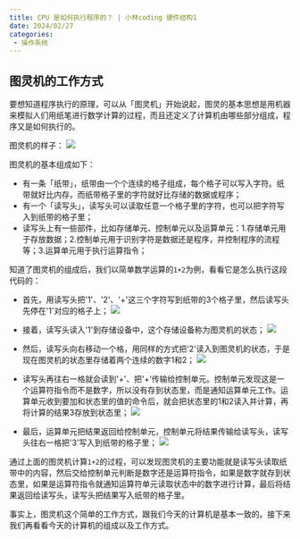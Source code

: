 ```yaml
---
title: CPU 是如何执行程序的？ | 小林coding 硬件结构1
date: 2024/02/27
categories:
 - 操作系统
---
```

## 图灵机的工作方式
要想知道程序执行的原理，可以从「图灵机」开始说起，图灵的基本思想是用机器来模拟人们用纸笔进行数学计算的过程，而且还定义了计算机由哪些部分组成，程序又是如何执行的。

图灵机的样子：
![](/image/2024022704.webp)

图灵机的基本组成如下：
- 有一条「纸带」，纸带由一个个连续的格子组成，每个格子可以写入字符。纸带就好比内存，而纸带格子里的字符就好比存储的数据或程序；
- 有一个「读写头」，读写头可以读取任意一个格子里的字符，也可以把字符写入到纸带的格子里；
- 读写头上有一些部件，比如存储单元、控制单元以及运算单元：1.存储单元用于存放数据；2.控制单元用于识别字符是数据还是程序，并控制程序的流程等；3.运算单元用于执行运算指令；

知道了图灵机的组成后，我们以简单数学运算的`1+2`为例，看看它是怎么执行这段代码的：
- 首先，用读写头把'1'、'2'、'+'这三个字符写到纸带的3个格子里，然后读写头先停在'1'对应的格子上；
![](/image/2024022705.webp)

- 接着，读写头读入'1'到存储设备中，这个存储设备称为图灵机的状态；
![](/image/2024022706.webp)

- 然后，读写头向右移动一个格，用同样的方式把'2'读入到图灵机的状态，于是现在图灵机的状态里存储着两个连续的数字1和2；
![](/image/2024022707.webp)

- 读写头再往右一格就会读到'+'、把'+'传输给控制单元。控制单元发现这是一个运算符指令而不是数字，所以没有存到状态里，而是通知运算单元工作。运算单元收到要加和状态里的值的命令后，就会把状态里的1和2读入并计算，再将计算的结果3存放到状态里；
![](/image/2024022708.webp)

- 最后，运算单元把结果返回给控制单元，控制单元将结果传输给读写头，读写头往右一格把'3'写入到纸带的格子里；
![](/image/2024022709.webp)

通过上面的图灵机计算`1+2`的过程，可以发现图灵机的主要功能就是读写头读取纸带中的内容，然后交给控制单元判断是数字还是运算符指令，如果是数字就存到状态里，如果是运算符指令就通知运算符单元读取状态中的数字进行计算，最后将结果返回给读写头，读写头把结果写入纸带的格子里。

事实上，图灵机这个简单的工作方式，跟我们今天的计算机是基本一致的。接下来我们再看看今天的计算机的组成以及工作方式。
